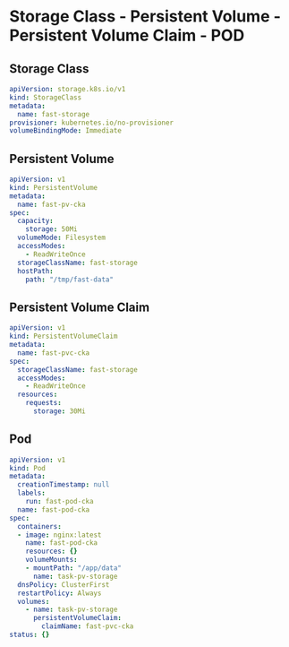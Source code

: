 # Storage Class - Persistent Volume - Persistent Volume Claim - POD

## Storage Class
```yaml
apiVersion: storage.k8s.io/v1
kind: StorageClass
metadata:
  name: fast-storage
provisioner: kubernetes.io/no-provisioner
volumeBindingMode: Immediate
```

## Persistent Volume
```yaml
apiVersion: v1
kind: PersistentVolume
metadata:
  name: fast-pv-cka
spec:
  capacity:
    storage: 50Mi
  volumeMode: Filesystem
  accessModes:
    - ReadWriteOnce
  storageClassName: fast-storage
  hostPath:
    path: "/tmp/fast-data"
```

## Persistent Volume Claim
```yaml
apiVersion: v1
kind: PersistentVolumeClaim
metadata:
  name: fast-pvc-cka
spec:
  storageClassName: fast-storage
  accessModes:
    - ReadWriteOnce
  resources:
    requests:
      storage: 30Mi
```

## Pod
```yaml
apiVersion: v1
kind: Pod
metadata:
  creationTimestamp: null
  labels:
    run: fast-pod-cka
  name: fast-pod-cka
spec:
  containers:
  - image: nginx:latest
    name: fast-pod-cka
    resources: {}
    volumeMounts:
    - mountPath: "/app/data"
      name: task-pv-storage
  dnsPolicy: ClusterFirst
  restartPolicy: Always
  volumes:
    - name: task-pv-storage
      persistentVolumeClaim:
        claimName: fast-pvc-cka
status: {}
```